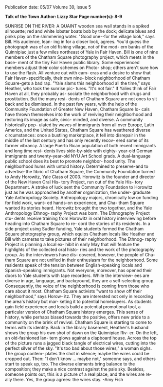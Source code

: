Publication date: 05/07
Volume 39, Issue 5

**Talk of the Town**
**Author: Lizzy Star**
**Page number(s): 8-9**

SUNRISE ON THE RIVER: A QUAINT 
wooden sea wall stands in a spiked 
silhouette; red and white lobster 
boats bob by the dock; delicate blues 
and pinks play on the shimmering 
water. "Good one--for the village 
look," says Bill. His audience, lean-
ing in for a closer look, agrees. You'd 
guess the photograph was of an 
old fishing village, not of the mod-
ern banks of the Quinnipiac just a 
few miles northeast of Yale in Fair 
Haven. 
Bill is one of nine members of 
the Chatham Square photography 
project, which meets in the base-
ment of the tiny Fair Haven public 
library. Some experienced members 
adjust their color schemes on Photo-
shop; others aren't sure how to use 
the flash. All venture out with cam-
eras and a desire to show that Fair 
Haven-specifically, their own nine-
block neighborhood of Chatham 
Square-gets a bad rap. "Yale slams 
this neighborhood all the time," says 
Heather, who took the sunrise pic-
tures. "It's not fair." If Yalies think of 
Fair Haven at all, they probably as-
sociate the neighborhood with drugs 
and prostitution. But the many resi-
dents of Chatham Square are not ones 
to sit back and be dismissed. In the 
past few years, with the help of the 
Community Foundation of Greater 
New Haven, Chatham Square lo-
cals have thrown themselves into the 
work of reviving their neighborhood 
and restoring its image as safe, civic-
minded, and diverse. 
A community historically pop-
ulated by waves of immigrants from 
all over Europe, Latin America, and 
the United States, Chatham Square 
has weathered diverse circumstances: 
once a bustling marketplace, it fell 
into disrepair in the middle of the last 
century and has only recently recov-
ered some of its former vibrancy. A 
large Puerto Rican population of both 
recent immigrants and long time resi-
dents lives side-by-side with eighty-
year-old German immigrants and 
twenty-year-old NYU Art School 
grads. A dual-language public school 
does its best to promote neighbor-
hood unity. The neighborhood hums 
with untold history. 
Determined to preserve-and 
to advertise-the fibric of Chatham 
Square, the Community Foundation 
turned to Andy Horowitz, Yale Class 
of 2003. Horowitz is the founder and 
director of the New Haven Oral His-
tory Project, run out of the Yale His-
tory Department. A stroke of luck 
sent the Community Foundation to 
Horowitz just as he was approached 
by another organization, the under-
graduate Yale Anthropology Society. 
Anthropology majors, chronically 
low on funding for field work, want-
ed hands-on experience, and Cha-
tham Square wanted its stories heard. 
Horowitz brought the two together, 
and the Yale Anthropology Ethnog-
raphy Project was born. 
The Ethnography Project stu-
dents receive training from Horowitz 
in oral history interviewing before 
heading into Chatham Square to re-
cord the stories of its residents. In 
a side project using Sudler funding, 
Yale students formed the Chatham 
Square photography group, which 
equips Chatham locals like Heather 
and Bill with cameras to take pictures 
of their neighborhood. The Ethnog-
raphy Project is planning a local ex-
hibit in early May that will feature the 
highlights of the collected oral histo-
ries and the work of the photography 
group. 
As the interviewers have dis-
covered, however, the people of Cha-
tham Square are not unified in their 
enthusiasm for the neighborhood. 
Some residents speak of the tension 
between English-speaking locals and 
Spanish-speaking immigrants. Not 
everyone, moreover, has opened 
their doors to Yale students with 
tape recorders. While the interview-
ees are diverse in age, language, and 
background, they are a self-selecting 
group. Consequently, the voice of the 
neighborhood is coming from those 
who care about it most. Chatham 
Square activists "want to show off 
their neighborhood," says Horow-
itz. They are interested not only in 
recording the area's history but mar-
keting it to potential homebuyers. As 
students gain field experience and 
locals build a potential promotional 
tool, a particular version of Chatham 
Square history emerges. This sense of 
history, while perhaps biased towards 
the positive, offers new pride to a 
community on the brink of revival. 
Chatham Square is starting to 
come to terms with its identity. Back 
in the library basement, Heather's 
husband shows the group his own 
shot of dawn on the Quinnipiac Riv-
er. On the left, an old-fashioned lan-
tern glows against a clapboard house. 
Across the top of the picture runs a 
jagged black tangle of electrical wires, 
cutting into the perfect silver of the 
sky. "It's too bad about those wires," 
a woman sighs. The group contem-
plates the shot in silence; maybe the 
wires could be cropped out. Then: "I 
don't know ... maybe not," someone 
says, and others start to speak up, too. 
The diverse elements bring balance 
to the composition; they make a nice 
contrast against the pale sky. Besides, 
someone points out, this is a picture 
of a real place, and the wires are re-
ally there. Yes, the group agrees: the 
wires stay. 
-Amy Fish